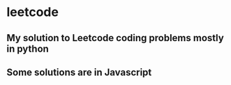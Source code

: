 # leetcode
## My solution to Leetcode coding problems mostly in python
## Some solutions are in Javascript
